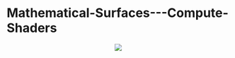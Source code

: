 # Mathematical-Surfaces---Compute-Shaders

<p align="center">
  <img src="![Image](https://github.com/user-attachments/assets/29c3f472-bf15-4969-868c-3e0108c2b612)" />
</p>

